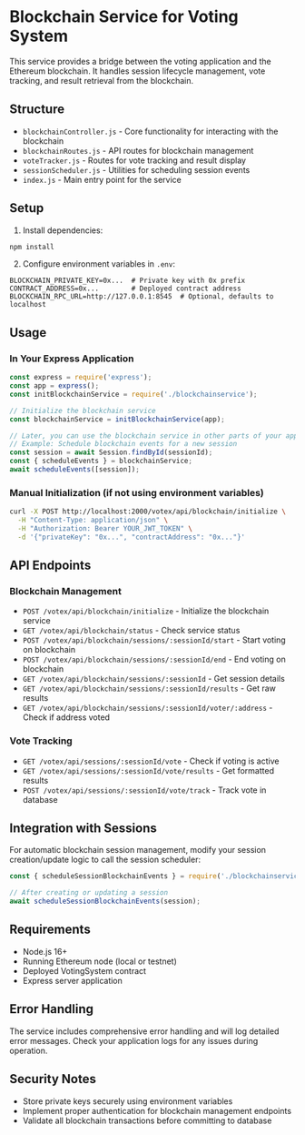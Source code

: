 # Blockchain Service for Voting System

This service provides a bridge between the voting application and the Ethereum blockchain. It handles session lifecycle management, vote tracking, and result retrieval from the blockchain.

## Structure

- `blockchainController.js` - Core functionality for interacting with the blockchain
- `blockchainRoutes.js` - API routes for blockchain management
- `voteTracker.js` - Routes for vote tracking and result display
- `sessionScheduler.js` - Utilities for scheduling session events
- `index.js` - Main entry point for the service

## Setup

1. Install dependencies:
```bash
npm install
```

2. Configure environment variables in `.env`:
```
BLOCKCHAIN_PRIVATE_KEY=0x...  # Private key with 0x prefix
CONTRACT_ADDRESS=0x...        # Deployed contract address
BLOCKCHAIN_RPC_URL=http://127.0.0.1:8545  # Optional, defaults to localhost
```

## Usage

### In Your Express Application

```javascript
const express = require('express');
const app = express();
const initBlockchainService = require('./blockchainservice');

// Initialize the blockchain service
const blockchainService = initBlockchainService(app);

// Later, you can use the blockchain service in other parts of your application
// Example: Schedule blockchain events for a new session
const session = await Session.findById(sessionId);
const { scheduleEvents } = blockchainService;
await scheduleEvents([session]);
```

### Manual Initialization (if not using environment variables)

```bash
curl -X POST http://localhost:2000/votex/api/blockchain/initialize \
  -H "Content-Type: application/json" \
  -H "Authorization: Bearer YOUR_JWT_TOKEN" \
  -d '{"privateKey": "0x...", "contractAddress": "0x..."}'
```

## API Endpoints

### Blockchain Management
- `POST /votex/api/blockchain/initialize` - Initialize the blockchain service
- `GET /votex/api/blockchain/status` - Check service status
- `POST /votex/api/blockchain/sessions/:sessionId/start` - Start voting on blockchain
- `POST /votex/api/blockchain/sessions/:sessionId/end` - End voting on blockchain
- `GET /votex/api/blockchain/sessions/:sessionId` - Get session details
- `GET /votex/api/blockchain/sessions/:sessionId/results` - Get raw results
- `GET /votex/api/blockchain/sessions/:sessionId/voter/:address` - Check if address voted

### Vote Tracking
- `GET /votex/api/sessions/:sessionId/vote` - Check if voting is active
- `GET /votex/api/sessions/:sessionId/vote/results` - Get formatted results
- `POST /votex/api/sessions/:sessionId/vote/track` - Track vote in database

## Integration with Sessions

For automatic blockchain session management, modify your session creation/update logic to call the session scheduler:

```javascript
const { scheduleSessionBlockchainEvents } = require('./blockchainservice/sessionScheduler');

// After creating or updating a session
await scheduleSessionBlockchainEvents(session);
```

## Requirements

- Node.js 16+
- Running Ethereum node (local or testnet)
- Deployed VotingSystem contract
- Express server application

## Error Handling

The service includes comprehensive error handling and will log detailed error messages. Check your application logs for any issues during operation.

## Security Notes

- Store private keys securely using environment variables
- Implement proper authentication for blockchain management endpoints
- Validate all blockchain transactions before committing to database 